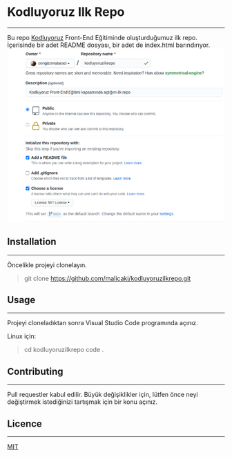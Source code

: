 # Kodluyoruz Ilk Repo
---------------------------
Bu repo [Kodluyoruz](https://www.kodluyoruz.org/) Front-End Eğitiminde oluşturduğumuz ilk repo. İçerisinde bir adet README dosyası, bir adet de index.html barındırıyor.
![img](https://github.com/Kodluyoruz/taskforce/raw/main/git/odev1/figures/github.png)

## Installation
---------------------
Öncelikle projeyi clonelayın.
> git clone https://github.com/malicaki/kodluyoruzilkrepo.git

## Usage
------------------
Projeyi cloneladıktan sonra Visual Studio Code programında açınız.

Linux için:
> cd kodluyoruzilkrepo
> code .

## Contributing
-----------
Pull requestler kabul edilir. Büyük değişiklikler için, lütfen önce neyi değiştirmek istediğinizi tartışmak için bir konu açınız.

## Licence
---------------
[MIT](https://choosealicense.com/licenses/mit/)
